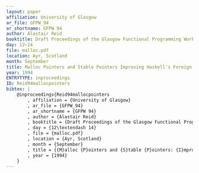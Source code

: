 ```yaml
---
layout: paper
affiliation: University of Glasgow
ar_file: GFPW_94
ar_shortname: GFPW 94
author: Alastair Reid
booktitle: Draft Proceedings of the Glasgow Functional Programming Workshop
day: 12–14
file: malloc.pdf
location: Ayr, Scotland
month: September
title: Malloc Pointers and Stable Pointers Improving Haskell's Foreign Language Interface
year: 1994
ENTRYTYPE: inproceedings
ID: Reid94mallocpointers
bibtex: |
    @inproceedings{Reid94mallocpointers
        , affiliation = {University of Glasgow}
        , ar_file = {GFPW_94}
        , ar_shortname = {GFPW 94}
        , author = {Alastair Reid}
        , booktitle = {Draft Proceedings of the Glasgow Functional Programming Workshop}
        , day = {12\textendash 14}
        , file = {malloc.pdf}
        , location = {Ayr, Scotland}
        , month = {September}
        , title = {{M}alloc {P}ointers and {S}table {P}ointers: {I}mproving {H}askell\textquotesingle s {F}oreign {L}anguage {I}nterface}
        , year = {1994}
    }
---
```

